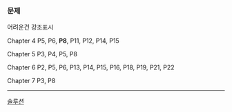 ### 문제

어려운건 강조표시

Chapter 4
P5, P6, **P8**, P11, P12, P14, P15

Chapter 5
P3, P4, P5, P8

Chapter 6
P2, P5, P6, P13, P14, P15, P16, P18, P19, P21, P22

Chapter 7
P3, P8

---

[솔루션](http://www.sr2jr.com/textbook-solutions/computer-science/10302037/computer-networking-a-top-down-approach-transport-layer)

